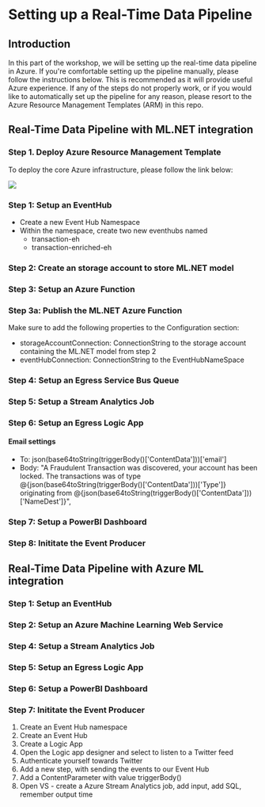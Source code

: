 # Setting up a Real-Time Data Pipeline

## Introduction
In this part of the workshop, we will be setting up the real-time data pipeline in Azure.
If you're comfortable setting up the pipeline manually, please follow the instructions below. This is recommended as it will provide useful Azure experience. If any of the steps do not properly work, or if you would like to automatically set up the pipeline for any reason, please resort to the Azure Resource Management Templates (ARM) in this repo.

## Real-Time Data Pipeline with ML.NET integration

### Step 1. Deploy Azure Resource Management Template
To deploy the core Azure infrastructure, please follow the link below:

<a href="https://portal.azure.com/#create/Microsoft.Template/uri/https%3A%2F%2Fgithub.com%2Faslotte%2Fmldotnet-real-time-data-streaming-workshop%2Fblob%2Fmaster%2Fsrc%2Freal-time-data-streaming%2Fdeploy%2Fpipeline-with-mldotnet.json" target="_blank">
    <img src="http://azuredeploy.net/deploybutton.png"/> 
</a>

### Step 1: Setup an EventHub
- Create a new Event Hub Namespace
- Within the namespace, create two new eventhubs named
  - transaction-eh
  - transaction-enriched-eh

### Step 2: Create an storage account to store ML.NET model

### Step 3: Setup an Azure Function

### Step 3a: Publish the ML.NET Azure Function
Make sure to add the following properties to the Configuration section:
- storageAccountConnection: ConnectionString to the storage account containing the ML.NET model from step 2 
- eventHubConnection: ConnectionString to the EventHubNameSpace

### Step 4: Setup an Egress Service Bus Queue 

### Step 5: Setup a Stream Analytics Job

### Step 6: Setup an Egress Logic App
#### Email settings
- To: json(base64toString(triggerBody()['ContentData']))['email']
- Body: "A Fraudulent Transaction was discovered, your account has been locked. The transactions was of type @{json(base64toString(triggerBody()['ContentData']))['Type']}  originating from @{json(base64toString(triggerBody()['ContentData']))['NameDest']}",

### Step 7: Setup a PowerBI Dashboard

### Step 8: Inititate the Event Producer


## Real-Time Data Pipeline with Azure ML integration

### Step 1: Setup an EventHub

### Step 2: Setup an Azure Machine Learning Web Service

### Step 4: Setup a Stream Analytics Job

### Step 5: Setup an Egress Logic App

### Step 6: Setup a PowerBI Dashboard

### Step 7: Inititate the Event Producer





1. Create an Event Hub namespace
2. Create an Event Hub
3. Create a Logic App
4. Open the Logic app designer and select to listen to a Twitter feed
5. Authenticate yourself towards Twitter
6. Add a new step, with sending the events to our Event Hub
7. Add a ContentParameter with value triggerBody()
8. Open VS - create a Azure Stream Analytics job, add input, add SQL, remember output time
